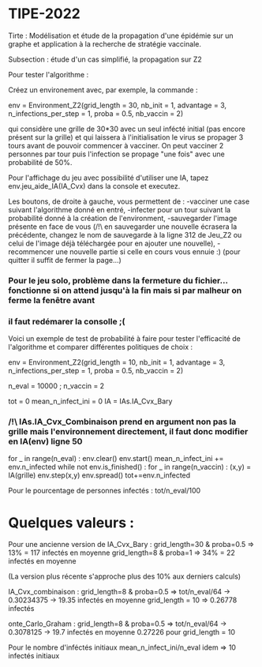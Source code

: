 # TIPE-2022
Tirte : Modélisation et étude de la propagation d'une épidémie sur un graphe et application à la recherche de stratégie vaccinale.

Subsection : étude d'un cas simplifié, la propagation sur Z2



 Pour tester l'algorithme :


Créez un environement avec, par exemple, la commande :

env = Environment_Z2(grid_length = 30, nb_init = 1, advantage = 3, n_infections_per_step = 1, proba = 0.5, nb_vaccin = 2)

qui considère une grille de 30*30 avec un seul infécté initial (pas encore présent sur la grille) et qui laissera à l'initialisation le virus se propager 
3 tours avant de pouvoir commencer à vacciner. On peut vacciner 2 personnes par tour puis l'infection se propage "une fois" avec une probabilité de 50%.

Pour l'affichage du jeu avec possibilité d'utiliser une IA, tapez env.jeu_aide_IA(IA_Cvx) dans la console et executez.

Les boutons, de droite à gauche, vous permettent de :
-vacciner une case suivant l'algorithme donné en entré,
-infecter pour un tour suivant la probabilité donné à la création de l'environment,
-sauvegarder l'image présente en face de vous (/!\ en sauvegarder une nouvelle écrasera la précédente, changez le nom de sauvegarde à la ligne 312 de Jeu_Z2 ou celui de l'image déjà téléchargée pour en ajouter une nouvelle),
-recommencer une nouvelle partie si celle en cours vous ennuie :) (pour quitter il suffit de fermer la page...)


### Pour le jeu solo, problème dans la fermeture du fichier... fonctionne si on attend jusqu'à la fin mais si par malheur on ferme la fenêtre avant 
### il faut redémarer la consolle ;(




Voici un exemple de test de probabilité à faire pour tester l'efficacité de l'algorithme et comparer différentes politiques de choix :

env = Environment_Z2(grid_length = 10, nb_init = 1, advantage = 3, n_infections_per_step = 1, proba = 0.5, nb_vaccin = 2)

n_eval = 10000 ; n_vaccin = 2

tot = 0
mean_n_infect_ini = 0
IA = IAs.IA_Cvx_Bary

### /!\ IAs.IA_Cvx_Combinaison prend en argument non pas la grille mais l'environnement directement, il faut donc modifier en IA(env) ligne 50

for _ in range(n_eval) :
    env.clear()
    env.start()
    mean_n_infect_ini += env.n_infected
    while not env.is_finished() :
        for _ in range(n_vaccin) :
            (x,y) = IA(grille)
            env.step(x,y)
        env.spread()
    tot+=env.n_infected



Pour le pourcentage de personnes infectés :
tot/n_eval/100

# Quelques valeurs :

Pour une ancienne version de IA_Cvx_Bary :
grid_length=30 & proba=0.5 => 13% = 117 infectés en moyenne
grid_length=8 & proba=1 => 34% = 22 infectés en moyenne

(La version plus récente s'approche plus des 10% aux derniers calculs)


IA_Cvx_combinaison : grid_length=8 & proba=0.5 =>
tot/n_eval/64 -> 0.30234375 -> 19.35 infectés en moyenne
grid_length = 10 => 0.26778 infectés

onte_Carlo_Graham : grid_length=8 & proba=0.5 =>
tot/n_eval/64 -> 0.3078125 -> 19.7 infectés en moyenne
0.27226 pour grid_length = 10

Pour le nombre d'inféctés initiaux
mean_n_infect_ini/n_eval
idem => 10 infectés initiaux

